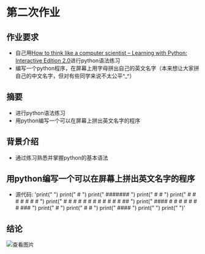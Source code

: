 # 第二次作业
## 作业要求
* 自己用[How to think like a computer scientist – Learning with Python: Interactive Edition 2.0](http://interactivepython.org/runestone/static/thinkcspy/index.html)进行python语法练习
* 编写一个python程序，在屏幕上用字母拼出自己的英文名字（本来想让大家拼自己的中文名字，但对有些同学来说不太公平^_^）
## 摘要
* 进行python语法练习
* 用python编写一个可以在屏幕上拼出英文名字的程序
## 背景介绍
* 通过练习熟悉并掌握python的基本语法
## 用python编写一个可以在屏幕上拼出英文名字的程序
* 源代码:
'print("                                                     ")
print("     #                                               ")
print("      #######                                        ")
print("         #     #                                     ")
print("        #         #   #      #   #     #     #       ")
print("  #    #     #   # # # #    # # # #     #  ##        ")
print("   ####     #   #   #   #  #   #   #     ###         ")
print("                                          #          ")
print("                                    #    #           ")
print("                                     ####            ")
print("                                                     ")
print("                                                     ")'
## 结论
 ![查看图片](http://a1.qpic.cn/psb?/V14dvOL90MQVdu/4sYKV*crqF179Zj13aixnHikLSS.g8oVTeZY2dES*4k!/b/dPYAAAAAAAAA&bo=lwIRAZcCEQEDCSw!&rf=viewer_4)

